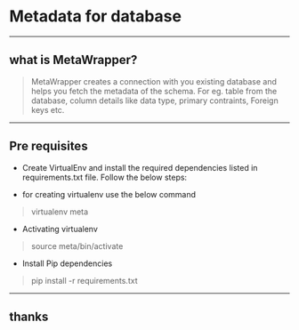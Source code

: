 # Metadata for database

---

## what is MetaWrapper?

> MetaWrapper creates a connection with you existing database and helps you fetch the metadata of the schema. For eg. table from the database, column details like data type, primary contraints, Foreign keys etc.

---

## Pre requisites

- Create VirtualEnv and install the required dependencies listed in requirements.txt file. Follow the below steps:

- for creating virtualenv use the below command

> virtualenv meta

- Activating virtualenv

> source meta/bin/activate

- Install Pip dependencies

> pip install -r requirements.txt

---

## thanks
